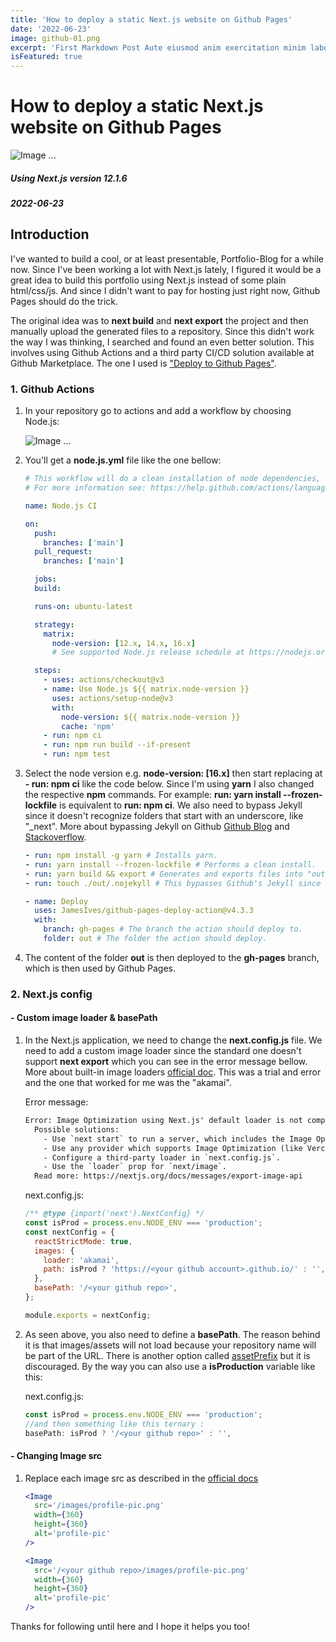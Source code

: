 ```yaml
---
title: 'How to deploy a static Next.js website on Github Pages'
date: '2022-06-23'
image: github-01.png
excerpt: 'First Markdown Post Aute eiusmod anim exercitation minim labore commodo et amet sunt occaecat proident proident pariatur.'
isFeatured: true
---
```


# How to deploy a static Next.js website on Github Pages

![Image ...](/portfolio-nextjs/images/posts/static-site-to-github-pages/github.jpg)

##### Using Next.js version 12.1.6

##### 2022-06-23

## Introduction

I've wanted to build a cool, or at least presentable, Portfolio-Blog for a while now. Since I've been working a lot with Next.js lately, I figured it would be a great idea to build this portfolio using Next.js instead of some plain html/css/js. And since I didn't want to pay for hosting just right now, Github Pages should do the trick.

The original idea was to **next build** and **next export** the project and then manually upload the generated files to a repository. Since this didn't work the way I was thinking, I searched and found an even better solution. This involves using Github Actions and a third party CI/CD solution available at Github Marketplace. The one I used is ["Deploy to Github Pages"](https://github.com/marketplace/actions/deploy-to-github-pages).

### 1. Github Actions

1. In your repository go to actions and add a workflow by choosing Node.js:

   ![Image ...](/portfolio-nextjs/images/posts/static-site-to-github-pages/github-actions-01.jpg)

2. You'll get a **node.js.yml** file like the one bellow:

   ```yml
   # This workflow will do a clean installation of node dependencies, cache/restore them, build the source code and run tests across different versions of node
   # For more information see: https://help.github.com/actions/language-and-framework-guides/using-nodejs-with-github-actions

   name: Node.js CI

   on:
     push:
       branches: ['main']
     pull_request:
       branches: ['main']

     jobs:
     build:

     runs-on: ubuntu-latest

     strategy:
       matrix:
         node-version: [12.x, 14.x, 16.x]
         # See supported Node.js release schedule at https://nodejs.org/en/about/releases/

     steps:
       - uses: actions/checkout@v3
       - name: Use Node.js ${{ matrix.node-version }}
         uses: actions/setup-node@v3
         with:
           node-version: ${{ matrix.node-version }}
           cache: 'npm'
       - run: npm ci
       - run: npm run build --if-present
       - run: npm test
   ```

3. Select the node version e.g. **node-version: [16.x]** then start replacing at **- run: npm ci** like the code below. Since I'm using **yarn** I also changed the respective **npm** commands. For example: **run: yarn install --frozen-lockfile** is equivalent to **run: npm ci**. We also need to bypass Jekyll since it doesn't recognize folders that start with an underscore, like "\_next". More about bypassing Jekyll on Github [Github Blog](https://github.blog/2009-12-29-bypassing-jekyll-on-github-pages/) and [Stackoverflow](https://stackoverflow.com/questions/61450307/js-and-css-not-loading-when-hosting-next-application-on-github-pages).

   ```yml
   - run: npm install -g yarn # Installs yarn.
   - run: yarn install --frozen-lockfile # Performs a clean install.
   - run: yarn build && export # Generates and exports files into "out" folder.
   - run: touch ./out/.nojekyll # This bypasses Github's Jekyll since it doesn't recognize folders that start with an underscore, like "_next".

   - name: Deploy
     uses: JamesIves/github-pages-deploy-action@v4.3.3
     with:
       branch: gh-pages # The branch the action should deploy to.
       folder: out # The folder the action should deploy.
   ```

4. The content of the folder **out** is then deployed to the **gh-pages** branch, which is then used by Github Pages.

### 2. Next.js config

#### - Custom image loader & basePath

1. In the Next.js application, we need to change the **next.config.js** file. We need to add a custom image loader since the standard one doesn't support **next export** which you can see in the error message bellow. More about built-in image loaders [official doc](https://nextjs.org/docs/api-reference/next/image#loader-configuration). This was a trial and error and the one that worked for me was the "akamai".

   Error message:

   ```txt
   Error: Image Optimization using Next.js' default loader is not compatible with `next export`.
     Possible solutions:
       - Use `next start` to run a server, which includes the Image Optimization API.
       - Use any provider which supports Image Optimization (like Vercel).
       - Configure a third-party loader in `next.config.js`.
       - Use the `loader` prop for `next/image`.
     Read more: https://nextjs.org/docs/messages/export-image-api
   ```

   next.config.js:

   ```js
   /** @type {import('next').NextConfig} */
   const isProd = process.env.NODE_ENV === 'production';
   const nextConfig = {
     reactStrictMode: true,
     images: {
       loader: 'akamai',
       path: isProd ? 'https://<your github account>.github.io/' : '',
     },
     basePath: '/<your github repo>',
   };

   module.exports = nextConfig;
   ```

2. As seen above, you also need to define a **basePath**. The reason behind it is that images/assets will not load because your repository name will be part of the URL. There is another option called [assetPrefix](https://nextjs.org/docs/api-reference/next.config.js/cdn-support-with-asset-prefix) but it is discouraged. By the way you can also use a **isProduction** variable like this:

   next.config.js:

   ```js
   const isProd = process.env.NODE_ENV === 'production';
   //and then something like this ternary :
   basePath: isProd ? '/<your github repo>' : '',
   ```

#### - Changing Image src

1. Replace each image src as described in the [official docs](https://nextjs.org/docs/api-reference/next.config.js/basepath#images)

   ```jsx
   <Image
     src='/images/profile-pic.png'
     width={360}
     height={360}
     alt='profile-pic'
   />
   ```

   ```jsx
   <Image
     src='/<your github repo>/images/profile-pic.png'
     width={360}
     height={360}
     alt='profile-pic'
   />
   ```

Thanks for following until here and I hope it helps you too!
